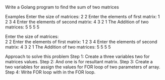 Write a Golang program to find the sum of two matrices

Examples
Enter the size of matrices: 2 2
Enter the elements of first matrix: 1 2 3 4
Enter the elements of second matrix: 4 3 2 1
The Addition of two matrices: 
5       5
5       5

Enter the size of matrices:    
2
2
Enter the elements of first matrix: 
1 2
3 4
Enter the elements of second matrix: 
4 3
2 1
The Addition of two matrices: 
5       5
5       5

Approach to solve this problem
Step 1: Create a three variables two for matrices values. 
Step 2: And one is for resultant matrix.
Step 3: Create a two variables for assign the values for FOR loop of two parameters of array.
Step 4: Write FOR loop with in the FOR loop.
